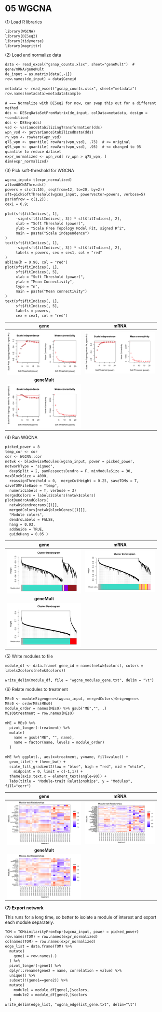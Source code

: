 # 05 WGCNA

(1) Load R libraries

```
library(WGCNA)
library(DESeq2)
library(tidyverse)
library(magrittr)
```

(2) Load and normalize data

```
data <- read_excel("gsnap_counts.xlsx", sheet="geneMult")  # gene/mRNA/geneMult   
de_input = as.matrix(data[,-1])
row.names(de_input) = data$Geneid

metadata <- read_excel("gsnap_counts.xlsx", sheet="metadata")
row.names(metadata)=metadata$sample

# === Normalize with DESeq2 for now, can swap this out for a different method
dds <- DESeqDataSetFromMatrix(de_input, colData=metadata, design = ~condition)
dds <- DESeq(dds)
vsd <- varianceStabilizingTransformation(dds)
wpn_vsd <- getVarianceStabilizedData(dds)
rv_wpn <- rowVars(wpn_vsd)
q75_wpn <- quantile( rowVars(wpn_vsd), .75)  # <= original
q95_wpn <- quantile( rowVars(wpn_vsd), .95)  # <= changed to 95 quantile to reduce dataset
expr_normalized <- wpn_vsd[ rv_wpn > q75_wpn, ]
dim(expr_normalized)
```

(3) Pick soft-threshold for WGCNA

```
wgcna_input= t(expr_normalized)
allowWGCNAThreads()
powers = c(c(1:10), seq(from=12, to=20, by=2))
sft=pickSoftThreshold(wgcna_input, powerVector=powers, verbose=5)
par(mfrow = c(1,2));
cex1 = 0.9;

plot(sft$fitIndices[, 1],
     -sign(sft$fitIndices[, 3]) * sft$fitIndices[, 2],
     xlab = "Soft Threshold (power)",
     ylab = "Scale Free Topology Model Fit, signed R^2",
     main = paste("Scale independence")
)
text(sft$fitIndices[, 1],
     -sign(sft$fitIndices[, 3]) * sft$fitIndices[, 2],
     labels = powers, cex = cex1, col = "red"
)
abline(h = 0.90, col = "red")
plot(sft$fitIndices[, 1],
     sft$fitIndices[, 5],
     xlab = "Soft Threshold (power)",
     ylab = "Mean Connectivity",
     type = "n",
     main = paste("Mean connectivity")
)
text(sft$fitIndices[, 1],
     sft$fitIndices[, 5],
     labels = powers,
     cex = cex1, col = "red")
```

| <b>gene</b> | <b>mRNA</b> |
|:-:|:-:|
| ![](results/assets/wgcna_power_gene.png)| ![](results/assets/wgcna_power_mRNA.png) |
|<b>geneMult</b> | |
|![](results/assets/wgcna_power_geneMult.png)||

(4) Run WGCNA

```
picked_power = 8
temp_cor <- cor
cor <- WGCNA::cor
netwk <- blockwiseModules(wgcna_input, power = picked_power, networkType = "signed", 
  deepSplit = 2, pamRespectsDendro = F, minModuleSize = 30, maxBlockSize = 4000, 
  reassignThreshold = 0,  mergeCutHeight = 0.25, saveTOMs = T, saveTOMFileBase = "temp", 
  numericLabels = T, verbose = 3)
mergedColors = labels2colors(netwk$colors)
plotDendroAndColors(
  netwk$dendrograms[[1]],
  mergedColors[netwk$blockGenes[[1]]],
  "Module colors",
  dendroLabels = FALSE,
  hang = 0.03,
  addGuide = TRUE,
  guideHang = 0.05 )
```

| <b>gene</b> | <b>mRNA</b> |
|:-:|:-:|
| ![](results/assets/wgcna_gene.png)| ![](results/assets/wgcna_mRNA.png) |
|<b>geneMult</b> | |
|![](results/assets/wgcna_geneMult.png)||

(5) Write modules to file

```
module_df <- data.frame( gene_id = names(netwk$colors), colors = labels2colors(netwk$colors))

write_delim(module_df, file = "wgcna_modules_gene.txt", delim = "\t")
```

(6) Relate modules to treatment

```
MEs0 <- moduleEigengenes(wgcna_input, mergedColors)$eigengenes
MEs0 <- orderMEs(MEs0)
module_order = names(MEs0) %>% gsub("ME","", .)
MEs0$treatment = row.names(MEs0)

mME = MEs0 %>%
  pivot_longer(-treatment) %>%
  mutate(
    name = gsub("ME", "", name),
    name = factor(name, levels = module_order)
  )

mME %>% ggplot(., aes(x=treatment, y=name, fill=value)) +
  geom_tile() + theme_bw() +
  scale_fill_gradient2(low = "blue", high = "red", mid = "white",
    midpoint = 0, limit = c(-1,1)) +
  theme(axis.text.x = element_text(angle=90)) +
  labs(title = "Module-trait Relationships", y = "Modules", fill="corr")
```

| <b>gene</b> | <b>mRNA</b>|
|:-:|:-:|
| ![](results/assets/wgcna_m2c_gene.png)| ![](results/assets/wgcna_m2c_mRNA.png) |
|<b>geneMult</b> | |
|![](results/assets/wgcna_m2c_geneMult.png)||

**(7) Export network**

This runs for a long time, so better to isolate a module of interest and export each module separately.

```
TOM = TOMsimilarityFromExpr(wgcna_input, power = picked_power)
row.names(TOM) = row.names(expr_normalized)
colnames(TOM) = row.names(expr_normalized)
edge_list = data.frame(TOM) %>%
  mutate(
    gene1 = row.names(.)
  ) %>%
  pivot_longer(-gene1) %>%
  dplyr::rename(gene2 = name, correlation = value) %>%
  unique() %>%
  subset(!(gene1==gene2)) %>%
  mutate(
    module1 = module_df[gene1,]$colors,
    module2 = module_df[gene2,]$colors
  )
write_delim(edge_list, "wgcna_edgelist_gene.txt", delim="\t")
```
